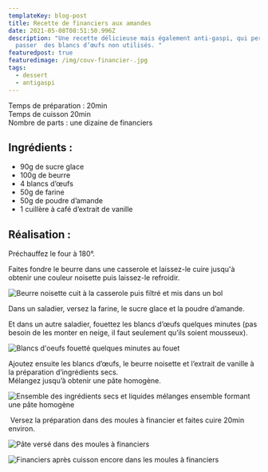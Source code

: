```yaml
---
templateKey: blog-post
title: Recette de financiers aux amandes
date: 2021-05-08T08:51:50.996Z
description: "Une recette délicieuse mais également anti-gaspi, qui permet de
  passer  des blancs d’œufs non utilisés. "
featuredpost: true
featuredimage: /img/couv-financier-.jpg
tags:
  - dessert
  - antigaspi
---
```

Temps de préparation : 20min\
Temps de cuisson 20min\
Nombre de parts : une dizaine de financiers

## Ingrédients :

* 90g de sucre glace
* 100g de beurre
* 4 blancs d’œufs
* 50g de farine
* 50g de poudre d’amande
* 1 cuillère à café d’extrait de vanille

## Réalisation :

Préchauffez le four à 180°.

Faites fondre le beurre dans une casserole et laissez-le cuire jusqu'à obtenir une couleur noisette puis laissez-le refroidir.

![Beurre noisette cuit à la casserole puis filtré et mis dans un bol ](/img/beurre-noisette.jpg "Beurre noisette ")

Dans un saladier, versez la farine, le sucre glace et la poudre d’amande.

Et dans un autre saladier, fouettez les blancs d’œufs quelques minutes (pas besoin de les monter en neige, il faut seulement qu’ils soient mousseux).

![Blancs d'oeufs fouetté quelques minutes au fouet ](/img/blanc-oeuf-mousseux-.jpg "Blancs d'oeufs mousseux ")

Ajoutez ensuite les blancs d’œufs, le beurre noisette et l’extrait de vanille à la préparation d’ingrédients secs.\
Mélangez jusqu’à obtenir une pâte homogène.

![Ensemble des ingrédients secs et liquides mélanges ensemble formant une pâte homogène](/img/pate-financier-.jpg "Pâte financier ")

 Versez la préparation dans des moules à financier et faites cuire 20min environ.

![Pâte versé dans des moules à financiers ](/img/financier-avant-cuisson.jpg "Financiers avant cuisson ")

![Financiers après cuisson encore dans les moules à financiers ](/img/finacier-apres-cuisson.jpg "Financiers après cuisson ")
